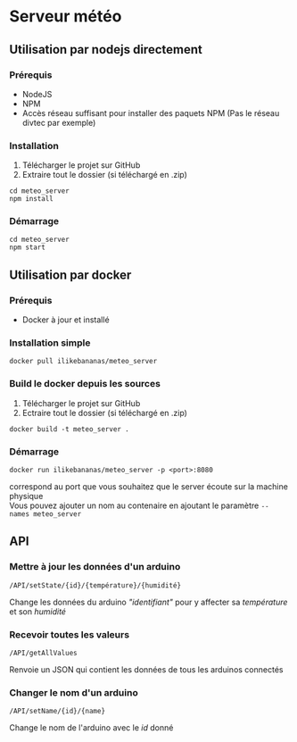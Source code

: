 # Serveur météo
## Utilisation par nodejs directement
### Prérequis
- NodeJS
- NPM
- Accès réseau suffisant pour installer des paquets NPM (Pas le réseau divtec par exemple)

### Installation
1. Télécharger le projet sur GitHub
2. Extraire tout le dossier (si téléchargé en .zip)

```
cd meteo_server
npm install
```

### Démarrage
````
cd meteo_server
npm start
````

## Utilisation par docker
### Prérequis
- Docker à jour et installé

### Installation simple
```
docker pull ilikebananas/meteo_server
```

### Build le docker depuis les sources
1. Télécharger le projet sur GitHub
2. Ectraire tout le dossier (si téléchargé en .zip)

```
docker build -t meteo_server .
```



### Démarrage
```
docker run ilikebananas/meteo_server -p <port>:8080
```
<port> correspond au port que vous souhaitez que le server écoute sur la machine physique  
Vous pouvez ajouter un nom au contenaire en ajoutant le paramètre ```-- names meteo_server ```
## API
### Mettre à jour les données d'un arduino
```
/API/setState/{id}/{température}/{humidité}
```
Change les données du arduino _"identifiant"_ pour y affecter sa _température_ et son _humidité_


### Recevoir toutes les valeurs
````
/API/getAllValues
````
Renvoie un JSON qui contient les données de tous les arduinos connectés

### Changer le nom d'un arduino
````
/API/setName/{id}/{name}
````
Change le nom de l'arduino avec le _id_ donné
